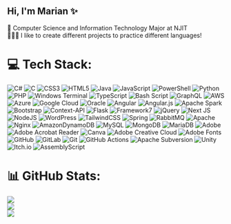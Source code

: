 ## Hi, I'm Marian ✨

🧠 Computer Science and Information Technology Major at NJIT <br/>
👩🏼‍💻 I like to create different projects to practice different languages!<br>


# 💻 Tech Stack:
![C#](https://img.shields.io/badge/c%23-%23239120.svg?style=flat-square&logo=csharp&logoColor=white) ![C](https://img.shields.io/badge/c-%2300599C.svg?style=flat-square&logo=c&logoColor=white) ![CSS3](https://img.shields.io/badge/css3-%231572B6.svg?style=flat-square&logo=css3&logoColor=white) ![HTML5](https://img.shields.io/badge/html5-%23E34F26.svg?style=flat-square&logo=html5&logoColor=white) ![Java](https://img.shields.io/badge/java-%23ED8B00.svg?style=flat-square&logo=openjdk&logoColor=white) ![JavaScript](https://img.shields.io/badge/javascript-%23323330.svg?style=flat-square&logo=javascript&logoColor=%23F7DF1E) ![PowerShell](https://img.shields.io/badge/PowerShell-%235391FE.svg?style=flat-square&logo=powershell&logoColor=white) ![Python](https://img.shields.io/badge/python-3670A0?style=flat-square&logo=python&logoColor=ffdd54) ![PHP](https://img.shields.io/badge/php-%23777BB4.svg?style=flat-square&logo=php&logoColor=white) ![Windows Terminal](https://img.shields.io/badge/Windows%20Terminal-%234D4D4D.svg?style=flat-square&logo=windows-terminal&logoColor=white) ![TypeScript](https://img.shields.io/badge/typescript-%23007ACC.svg?style=flat-square&logo=typescript&logoColor=white) ![Bash Script](https://img.shields.io/badge/bash_script-%23121011.svg?style=flat-square&logo=gnu-bash&logoColor=white) ![GraphQL](https://img.shields.io/badge/-GraphQL-E10098?style=flat-square&logo=graphql&logoColor=white) ![AWS](https://img.shields.io/badge/AWS-%23FF9900.svg?style=flat-square&logo=amazon-aws&logoColor=white) ![Azure](https://img.shields.io/badge/azure-%230072C6.svg?style=flat-square&logo=microsoftazure&logoColor=white) ![Google Cloud](https://img.shields.io/badge/GoogleCloud-%234285F4.svg?style=flat-square&logo=google-cloud&logoColor=white) ![Oracle](https://img.shields.io/badge/Oracle-F80000?style=flat-square&logo=oracle&logoColor=white) ![Angular](https://img.shields.io/badge/angular-%23DD0031.svg?style=flat-square&logo=angular&logoColor=white) ![Angular.js](https://img.shields.io/badge/angular.js-%23E23237.svg?style=flat-square&logo=angularjs&logoColor=white) ![Apache Spark](https://img.shields.io/badge/Apache%20Spark-FDEE21?style=flat-square&logo=apachespark&logoColor=black) ![Bootstrap](https://img.shields.io/badge/bootstrap-%238511FA.svg?style=flat-square&logo=bootstrap&logoColor=white) ![Context-API](https://img.shields.io/badge/Context--Api-000000?style=flat-square&logo=react) ![Flask](https://img.shields.io/badge/flask-%23000.svg?style=flat-square&logo=flask&logoColor=white) ![Framework7](https://img.shields.io/badge/framework7-%23EE350F.svg?style=flat-square&logo=framework7&logoColor=white) ![jQuery](https://img.shields.io/badge/jquery-%230769AD.svg?style=flat-square&logo=jquery&logoColor=white) ![Next JS](https://img.shields.io/badge/Next-black?style=flat-square&logo=next.js&logoColor=white) ![NodeJS](https://img.shields.io/badge/node.js-6DA55F?style=flat-square&logo=node.js&logoColor=white) ![WordPress](https://img.shields.io/badge/WordPress-%23117AC9.svg?style=flat-square&logo=WordPress&logoColor=white) ![TailwindCSS](https://img.shields.io/badge/tailwindcss-%2338B2AC.svg?style=flat-square&logo=tailwind-css&logoColor=white) ![Spring](https://img.shields.io/badge/spring-%236DB33F.svg?style=flat-square&logo=spring&logoColor=white) ![RabbitMQ](https://img.shields.io/badge/rabbitmq-FF6600?style=flat-square&logo=rabbitmq&logoColor=white) ![Apache](https://img.shields.io/badge/apache-%23D42029.svg?style=flat-square&logo=apache&logoColor=white) ![Nginx](https://img.shields.io/badge/nginx-%23009639.svg?style=flat-square&logo=nginx&logoColor=white) ![AmazonDynamoDB](https://img.shields.io/badge/Amazon%20DynamoDB-4053D6?style=flat-square&logo=Amazon%20DynamoDB&logoColor=white) ![MySQL](https://img.shields.io/badge/mysql-4479A1.svg?style=flat-square&logo=mysql&logoColor=white) ![MongoDB](https://img.shields.io/badge/MongoDB-%234ea94b.svg?style=flat-square&logo=mongodb&logoColor=white) ![MariaDB](https://img.shields.io/badge/MariaDB-003545?style=flat-square&logo=mariadb&logoColor=white) ![Adobe](https://img.shields.io/badge/adobe-%23FF0000.svg?style=flat-square&logo=adobe&logoColor=white) ![Adobe Acrobat Reader](https://img.shields.io/badge/Adobe%20Acrobat%20Reader-EC1C24.svg?style=flat-square&logo=Adobe%20Acrobat%20Reader&logoColor=white) ![Canva](https://img.shields.io/badge/Canva-%2300C4CC.svg?style=flat-square&logo=Canva&logoColor=white) ![Adobe Creative Cloud](https://img.shields.io/badge/Adobe%20Creative%20Cloud-DA1F26.svg?style=flat-square&logo=Adobe%20Creative%20Cloud&logoColor=white) ![Adobe Fonts](https://img.shields.io/badge/Adobe%20Fonts-000B1D.svg?style=flat-square&logo=Adobe%20Fonts&logoColor=white) ![GitHub](https://img.shields.io/badge/github-%23121011.svg?style=flat-square&logo=github&logoColor=white) ![GitLab](https://img.shields.io/badge/gitlab-%23181717.svg?style=flat-square&logo=gitlab&logoColor=white) ![Git](https://img.shields.io/badge/git-%23F05033.svg?style=flat-square&logo=git&logoColor=white) ![GitHub Actions](https://img.shields.io/badge/github%20actions-%232671E5.svg?style=flat-square&logo=githubactions&logoColor=white) ![Apache Subversion](https://img.shields.io/badge/subversion-%23809CC9.svg?style=flat-square&logo=subversion&logoColor=white) ![Unity](https://img.shields.io/badge/unity-%23000000.svg?style=flat-square&logo=unity&logoColor=white) ![Itch.io](https://img.shields.io/badge/Itch-%23FF0B34.svg?style=flat-square&logo=Itch.io&logoColor=white) ![AssemblyScript](https://img.shields.io/badge/assembly%20script-%23000000.svg?style=flat-square&logo=assemblyscript&logoColor=white)
# 📊 GitHub Stats:
![](https://github-readme-stats.vercel.app/api?username=marian2888&theme=rose&hide_border=false&include_all_commits=false&count_private=false)<br/>
![](https://nirzak-streak-stats.vercel.app/?user=marian2888&theme=rose&hide_border=false)<br/>
![](https://github-readme-stats.vercel.app/api/top-langs/?username=marian2888&theme=rose&hide_border=false&include_all_commits=false&count_private=false&layout=compact)


